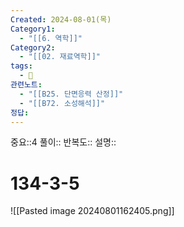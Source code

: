 ```yaml
---
Created: 2024-08-01(목)
Category1:
  - "[[6. 역학]]"
Category2:
  - "[[02. 재료역학]]"
tags:
  - 🧮
관련노트:
  - "[[B25. 단면응력 산정]]"
  - "[[B72. 소성해석]]"
정답:
---
```

중요::4
풀이::
반복도::
설명::
#  134-3-5
![[Pasted image 20240801162405.png]]
